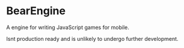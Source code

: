 BearEngine
==========

A engine for writing JavaScript games for mobile.

Isnt production ready and is unlikely to undergo further development.
